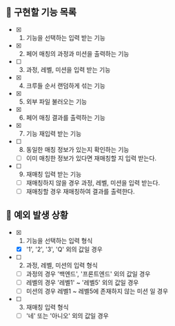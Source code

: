 ## 📌 구현할 기능 목록

- [x] 1. 기능을 선택하는 입력 받는 기능
- [x] 2. 페어 매칭의 과정과 미션을 출력하는 기능
- [ ] 3. 과정, 레벨, 미션을 입력 받는 기능
- [x] 4. 크루들 순서 랜덤하게 섞는 기능
- [x] 5. 외부 파일 불러오는 기능
- [x] 6. 페어 매칭 결과를 출력하는 기능
- [x] 7. 기능 재입력 받는 기능
- [ ] 8. 동일한 매칭 정보가 있는지 확인하는 기능
  - [ ] 이미 매칭한 정보가 있다면 재매칭할 지 입력 받는다.
- [ ] 9. 재매칭 입력 받는 기능
  - [ ] 재매칭하지 않을 경우 과정, 레벨, 미션을 입력 받는다.
  - [ ] 재매칭할 경우 재매칭하여 결과를 출력한다.

## 🎯 예외 발생 상황

- [x] 1. 기능을 선택하는 입력 형식
  - [x] '1', '2', '3', 'Q' 외의 값일 경우

- [ ] 2. 과정, 레벨, 미션의 입력 형식
  - [ ] 과정의 경우 '백엔드', '프론트엔드' 외의 값일 경우
  - [ ] 레벨의 경우 '레벨1' ~ '레벨5' 외의 값일 경우
  - [ ] 미션의 경우 레벨1 ~ 레벨5에 존재하지 않는 미션 일 경우

- [ ] 3. 재매칭 입력 형식
   - [ ] '네' 또는 '아니오' 외의 값일 경우